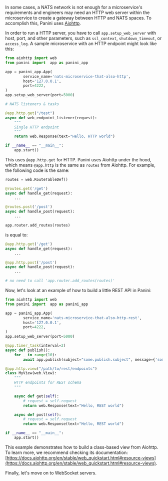 In some cases, a NATS network is not enough for a microservice's requirements and engineers may need an HTTP web server within the microservice to create a gateway between HTTP and NATS spaces. To accomplish this, Panini uses [Aiohttp](https://github.com/aio-libs/aiohttp).

In order to run a HTTP server, you have to call <span class="red">`app.setup_web_server`</span> with host, port, and other parameters, such as <span class="red">`ssl_context`</span>, <span class="red">`shutdown_timeout`</span>, or <span class="red">`access_log`</span>. A sample microservice with an HTTP endpoint might look like this:

```python
from aiohttp import web
from panini import  app as panini_app

app = panini_app.App(
        service_name='nats-microservice-that-also-http',
        host='127.0.0.1',
        port=4222,
)
app.setup_web_server(port=5000)

# NATS listeners & tasks

@app.http.get("/test")
async def web_endpoint_listener(request):
    """
    Single HTTP endpoint
    """
    return web.Response(text="Hello, HTTP world")

if __name__ == "__main__":
    app.start()
```

This uses <span class="red">`@app.http.get`</span> for HTTP. Panini uses Aiohttp under the hood, which means <span class="red">`@app.http`</span> is the same as <span class="red">`routes`</span> from Aiohttp. For example, the following code is the same:

```python
routes = web.RouteTableDef()

@routes.get('/get')
async def handle_get(request):
    ...

@routes.post('/post')
async def handle_post(request):
    ...

app.router.add_routes(routes)
```

is equal to:

```python
@app.http.get('/get')
async def handle_get(request):
    ...

@app.http.post('/post')
async def handle_post(request):
    ...

# no need to call 'app.router.add_routes(routes)'
```

Now, let's look at an example of how to build a little REST API in Panini:

```python
from aiohttp import web
from panini import  app as panini_app

app = panini_app.App(
        service_name='nats-microservice-that-also-http-rest',
        host='127.0.0.1',
        port=4222,
)
app.setup_web_server(port=5000)

@app.timer_task(interval=2)  
async def publish():
    for _ in range(10):
        await app.publish(subject="some.publish.subject", message={'some':'message'})

@app.http.view("/path/to/rest/endpoints")
class MyView(web.View):
    """
    HTTP endpoints for REST schema
    """

    async def get(self):
        # request = self.request
        return web.Response(text="Hello, REST world")

    async def post(self):
        # request = self.request
        return web.Response(text="Hello, REST world")

if __name__ == "__main__":
    app.start()
```

This example demonstrates how to build a class-based view from Aiohttp. To learn more, we recommend checking its documentation: [https://docs.aiohttp.org/en/stable/web_quickstart.html#resource-views](https://docs.aiohttp.org/en/stable/web_quickstart.html#resource-views).

Finally, let's move on to WebSocket servers.